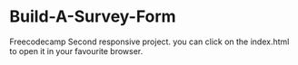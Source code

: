 # Build-A-Survey-Form

Freecodecamp Second responsive project. you can click on the index.html to open it in your favourite browser.


